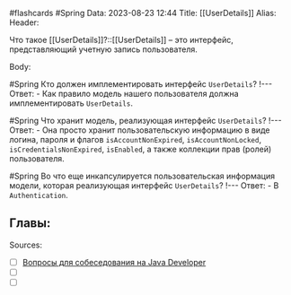 #flashcards #Spring 
Data: 2023-08-23 12:44
Title: [[UserDetails]]
Alias:
Header:

Что такое [[UserDetails]]?::[[UserDetails]] – это интерфейс, представляющий учетную запись пользователя.
<!--SR:!2023-11-03,10,710-->


Body:


#Spring 
Кто должен имплементировать интерфейс `UserDetails`?
!---
Ответ:
	- Как правило модель нашего пользователя должна имплементировать `UserDetails`.
<!--SR:!2023-11-03,10,405-->



#Spring 
Что хранит модель, реализующая интерфейс `UserDetails`?
!---
Ответ:
	- Она просто хранит пользовательскую информацию в виде логина, пароля и флагов `isAccountNonExpired`, `isAccountNonLocked`, `isCredentialsNonExpired`, `isEnabled`, а также коллекции прав (ролей) пользователя.
<!--SR:!2023-11-03,10,345-->


#Spring 
Во что еще инкапсулируется пользовательская информация модели, которая реализующая интерфейс `UserDetails`?
!---
Ответ:
	- В `Authentication`.
<!--SR:!2023-11-03,10,305-->


Главы:
-


Sources:
- [ ] [Вопросы для собеседования на Java Developer](https://github.com/enhorse/java-interview/blob/master/README.md#%D0%9E%D0%9E%D0%9F)
- [ ] []()
- [ ] []()
